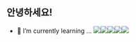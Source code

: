### 
안녕하세요! 
--------------
- 🌱 I’m currently learning ...
<img src="https://img.shields.io/badge/JavaScript-F7DF1E?style=flat&logo=JavaScript&logoColor=white"/><img src="https://img.shields.io/badge/React-61DAFB?style=flat&logo=React&logoColor=white"/><img src="https://img.shields.io/badge/Redux-764ABC?style=flat&logo=Redux&logoColor=white"/><img src="https://img.shields.io/badge/Tailwind CSS-06B6D4?style=flat&logo=Tailwind CSS&logoColor=white"/><img src="https://img.shields.io/badge/styled-components-DB7093?style=flat&logo=styled-components&logoColor=white"/>





<!--
**AngelaChaejung/AngelaChaejung** is a ✨ _special_ ✨ repository because its `README.md` (this file) appears on your GitHub profile.

Here are some ideas to get you started:







- 🔭 I’m currently working on ...

- 👯 I’m looking to collaborate on ...
- 🤔 I’m looking for help with ...
- 💬 Ask me about ...
- 📫 How to reach me: ...
- 😄 Pronouns: ...
- ⚡ Fun fact: ...
-->
